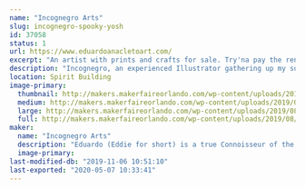 ```yaml
---
name: "Incognegro Arts"
slug: incognegro-spooky-yosh
id: 37058
status: 1
url: https://www.eduardoanacletoart.com/
excerpt: "An artist with prints and crafts for sale. Try'na pay the rent"
description: "Incognegro, an experienced Illustrator gathering up my supply of custom made products to sell to the general public. It's Capitalism yo'"
location: Spirit Building
image-primary:
  thumbnail: http://makers.makerfaireorlando.com/wp-content/uploads/2019/08/IMG_1492-150x150.jpg
  medium: http://makers.makerfaireorlando.com/wp-content/uploads/2019/08/IMG_1492-225x300.jpg
  large: http://makers.makerfaireorlando.com/wp-content/uploads/2019/08/IMG_1492-768x1024.jpg
  full: http://makers.makerfaireorlando.com/wp-content/uploads/2019/08/IMG_1492.jpg
maker:
  name: "Incognegro Arts"
  description: "Eduardo (Eddie for short) is a true Connoisseur of the arts. Drawing since he was a child, his eye for details has been matched only by his desire to create. As the mediums through which art has evolved so too have his skill sets. From Illustration to 3D rendering and animation, and even visual effects; his experience branches out over many realms of visual and digital arts.  He is also way too humble to feel comfortable talking about himself in the third person. "
  image-primary: 
last-modified-db: "2019-11-06 10:51:10"
last-exported: "2020-05-07 10:33:41"
---
```

